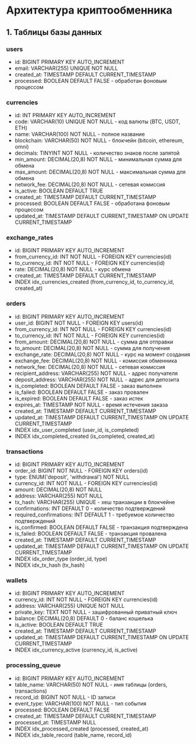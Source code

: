 # Архитектура криптообменника

## 1. Таблицы базы данных

### users
- id: BIGINT PRIMARY KEY AUTO_INCREMENT
- email: VARCHAR(255) UNIQUE NOT NULL
- created_at: TIMESTAMP DEFAULT CURRENT_TIMESTAMP
- processed: BOOLEAN DEFAULT FALSE - обработан фоновым процессом

### currencies
- id: INT PRIMARY KEY AUTO_INCREMENT
- code: VARCHAR(10) UNIQUE NOT NULL - код валюты (BTC, USDT, ETH)
- name: VARCHAR(100) NOT NULL - полное название
- blockchain: VARCHAR(50) NOT NULL - блокчейн (bitcoin, ethereum, omni)
- decimals: TINYINT NOT NULL - количество знаков после запятой
- min_amount: DECIMAL(20,8) NOT NULL - минимальная сумма для обмена
- max_amount: DECIMAL(20,8) NOT NULL - максимальная сумма для обмена
- network_fee: DECIMAL(20,8) NOT NULL - сетевая комиссия
- is_active: BOOLEAN DEFAULT TRUE
- created_at: TIMESTAMP DEFAULT CURRENT_TIMESTAMP
- processed: BOOLEAN DEFAULT FALSE - обработана фоновым процессом
- updated_at: TIMESTAMP DEFAULT CURRENT_TIMESTAMP ON UPDATE CURRENT_TIMESTAMP

### exchange_rates
- id: BIGINT PRIMARY KEY AUTO_INCREMENT
- from_currency_id: INT NOT NULL - FOREIGN KEY currencies(id)
- to_currency_id: INT NOT NULL - FOREIGN KEY currencies(id)
- rate: DECIMAL(20,8) NOT NULL - курс обмена
- created_at: TIMESTAMP DEFAULT CURRENT_TIMESTAMP
- INDEX idx_currencies_created (from_currency_id, to_currency_id, created_at)

### orders
- id: BIGINT PRIMARY KEY AUTO_INCREMENT
- user_id: BIGINT NOT NULL - FOREIGN KEY users(id)
- from_currency_id: INT NOT NULL - FOREIGN KEY currencies(id)
- to_currency_id: INT NOT NULL - FOREIGN KEY currencies(id)
- from_amount: DECIMAL(20,8) NOT NULL - сумма для отправки
- to_amount: DECIMAL(20,8) NOT NULL - сумма для получения
- exchange_rate: DECIMAL(20,8) NOT NULL - курс на момент создания
- exchange_fee: DECIMAL(20,8) NOT NULL - комиссия обменника
- network_fee: DECIMAL(20,8) NOT NULL - сетевая комиссия
- recipient_address: VARCHAR(255) NOT NULL - адрес получателя
- deposit_address: VARCHAR(255) NOT NULL - адрес для депозита
- is_completed: BOOLEAN DEFAULT FALSE - заказ выполнен
- is_failed: BOOLEAN DEFAULT FALSE - заказ провален
- is_expired: BOOLEAN DEFAULT FALSE - заказ истек
- expires_at: TIMESTAMP NOT NULL - время истечения заказа
- created_at: TIMESTAMP DEFAULT CURRENT_TIMESTAMP
- updated_at: TIMESTAMP DEFAULT CURRENT_TIMESTAMP ON UPDATE CURRENT_TIMESTAMP
- INDEX idx_user_completed (user_id, is_completed)
- INDEX idx_completed_created (is_completed, created_at)

### transactions
- id: BIGINT PRIMARY KEY AUTO_INCREMENT
- order_id: BIGINT NOT NULL - FOREIGN KEY orders(id)
- type: ENUM('deposit', 'withdrawal') NOT NULL
- currency_id: INT NOT NULL - FOREIGN KEY currencies(id)
- amount: DECIMAL(20,8) NOT NULL
- address: VARCHAR(255) NOT NULL
- tx_hash: VARCHAR(255) UNIQUE - хеш транзакции в блокчейне
- confirmations: INT DEFAULT 0 - количество подтверждений
- required_confirmations: INT DEFAULT 1 - требуемое количество подтверждений
- is_confirmed: BOOLEAN DEFAULT FALSE - транзакция подтверждена
- is_failed: BOOLEAN DEFAULT FALSE - транзакция провалена
- created_at: TIMESTAMP DEFAULT CURRENT_TIMESTAMP
- updated_at: TIMESTAMP DEFAULT CURRENT_TIMESTAMP ON UPDATE CURRENT_TIMESTAMP
- INDEX idx_order_type (order_id, type)
- INDEX idx_tx_hash (tx_hash)

### wallets
- id: BIGINT PRIMARY KEY AUTO_INCREMENT
- currency_id: INT NOT NULL - FOREIGN KEY currencies(id)
- address: VARCHAR(255) UNIQUE NOT NULL
- private_key: TEXT NOT NULL - зашифрованный приватный ключ
- balance: DECIMAL(20,8) DEFAULT 0 - баланс кошелька
- is_active: BOOLEAN DEFAULT TRUE
- created_at: TIMESTAMP DEFAULT CURRENT_TIMESTAMP
- updated_at: TIMESTAMP DEFAULT CURRENT_TIMESTAMP ON UPDATE CURRENT_TIMESTAMP
- INDEX idx_currency_active (currency_id, is_active)

### processing_queue
- id: BIGINT PRIMARY KEY AUTO_INCREMENT
- table_name: VARCHAR(50) NOT NULL - имя таблицы (orders, transactions)
- record_id: BIGINT NOT NULL - ID записи
- event_type: VARCHAR(100) NOT NULL - тип события
- processed: BOOLEAN DEFAULT FALSE
- created_at: TIMESTAMP DEFAULT CURRENT_TIMESTAMP
- processed_at: TIMESTAMP NULL
- INDEX idx_processed_created (processed, created_at)
- INDEX idx_table_record (table_name, record_id)
